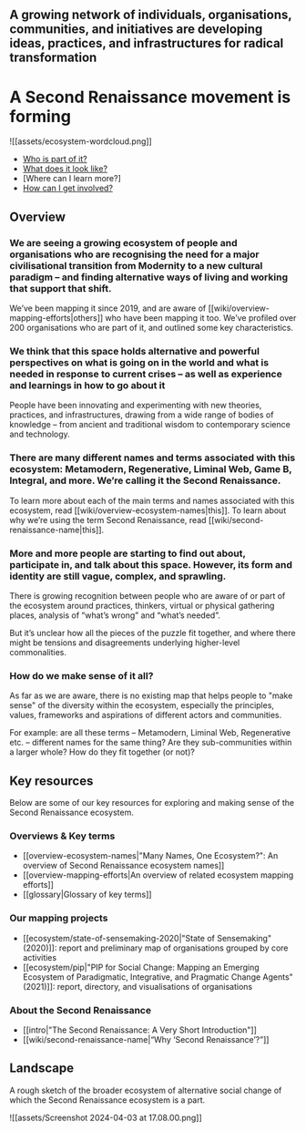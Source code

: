 
## A growing network of individuals, organisations, communities, and initiatives are developing ideas, practices, and infrastructures for radical transformation 

# A Second Renaissance movement is forming

![[assets/ecosystem-wordcloud.png]]

- [Who is part of it?](https://secondrenaissance.net/ecosystem/pip-2021)
- [What does it look like?](#landscape)
- [Where can I learn more?]
- [How can I get involved?](https://lifeitself.org/get-involved)

## Overview

### We are seeing a growing ecosystem of people and organisations who are recognising the need for a major civilisational transition from Modernity to a new cultural paradigm – and finding alternative ways of living and working that support that shift.
  
We’ve been mapping it since 2019, and are aware of [[wiki/overview-mapping-efforts|others]] who have been mapping it too. We’ve profiled over 200 organisations who are part of it, and outlined some key characteristics.

### We think that this space holds alternative and powerful perspectives on what is going on in the world and what is needed in response to current crises – as well as experience and learnings in how to go about it

People have been innovating and experimenting with new theories, practices, and infrastructures, drawing from a wide range of bodies of knowledge – from ancient and traditional wisdom to contemporary science and technology. 
  
### There are many different names and terms associated with this ecosystem: Metamodern, Regenerative, Liminal Web, Game B, Integral, and more. We’re calling it the Second Renaissance. 

To learn more about each of the main terms and names associated with this ecosystem, read [[wiki/overview-ecosystem-names|this]]. To learn about why we’re using the term Second Renaissance, read [[wiki/second-renaissance-name|this]]. 
  
### More and more people are starting to find out about, participate in, and talk about this space. However, its form and identity are still vague, complex, and sprawling.

There is growing recognition between people who are aware of or part of the ecosystem around practices, thinkers, virtual or physical gathering places, analysis of “what’s wrong” and “what’s needed”. 

But it’s unclear how all the pieces of the puzzle fit together, and where there might be tensions and disagreements underlying higher-level commonalities. 

### How do we make sense of it all?

As far as we are aware, there is no existing map that helps people to "make sense" of the diversity within the ecosystem, especially the principles, values, frameworks and aspirations of different actors and communities.

For example: are all these terms – Metamodern, Liminal Web, Regenerative etc. – different names for the same thing? Are they sub-communities within a larger whole? How do they fit together (or not)?
<a id=#resources></a>
## Key resources

Below are some of our key resources for exploring and making sense of the Second Renaissance ecosystem.

### Overviews & Key terms

- [[overview-ecosystem-names|"Many Names, One Ecosystem?": An overview of Second Renaissance ecosystem names]]
- [[overview-mapping-efforts|An overview of related ecosystem mapping efforts]]
- [[glossary|Glossary of key terms]]
<a id=#mapping></a>
### Our mapping projects

- [[ecosystem/state-of-sensemaking-2020|"State of Sensemaking" (2020)]]: report and preliminary map of organisations grouped by core activities 
- [[ecosystem/pip|"PIP for Social Change: Mapping an Emerging Ecosystem of Paradigmatic, Integrative, and Pragmatic Change Agents" (2021)]]: report, directory, and visualisations of organisations

### About the Second Renaissance

- [[intro|"The Second Renaissance: A Very Short Introduction"]]
- [[wiki/second-renaissance-name|“Why ‘Second Renaissance’?”]] 

## Landscape

A rough sketch of the broader ecosystem of alternative social change of which the Second Renaissance ecosystem is a part.

![[assets/Screenshot 2024-04-03 at 17.08.00.png]]